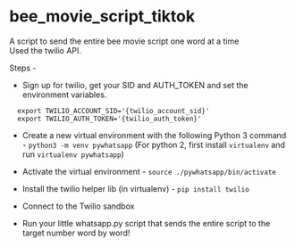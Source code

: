 # bee_movie_script_tiktok
A script to send the entire bee movie script one word at a time  
Used the twilio API.

Steps -

- Sign up for twilio, get your SID and AUTH_TOKEN and set the environment variables.
```
  export TWILIO_ACCOUNT_SID='{twilio_account_sid}'
  export TWILIO_AUTH_TOKEN='{twilio_auth_token}'
```
- Create a new virtual environment with the following Python 3 command - `python3 -m venv pywhatsapp`
(For python 2, first install `virtualenv` and run `virtualenv pywhatsapp`)

- Activate the virtual environment - `source ./pywhatsapp/bin/activate`
- Install the twilio helper lib (in virtualenv) - `pip install twilio`
- Connect to the Twilio sandbox
- Run your little whatsapp.py script that sends the entire script to the target number word by word!
